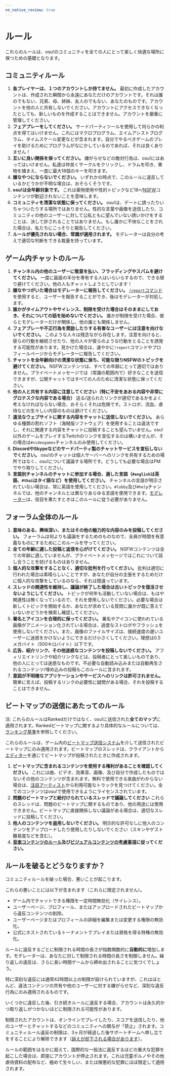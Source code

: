 ```yaml
---
no_native_review: true
---
```


# ルール

これらのルールは、osu!のコミュニティを全ての人にとって楽しく快適な場所に保つための基礎となります。

## コミュニティルール

1. **各プレイヤーは、１つのアカウントしか持てません。** 最初に作成したアカウントは、作成された瞬間から永遠にあなただけのアカウントです。それは誰のでもない、兄弟、母、姉妹、友人のでもない、あなたのものです。アカウントを他の人と共有しないでください。アカウントにアクセスできなくなったとしても、新しいものを作成することはできません。アカウントを厳重に管理してください。
2. **フェアプレーをしてください。** サードパーティツールを使用して何らかの利点を得てはいけません。これにはマクロプログラム、エイムアシストプログラム、タイムスケール変更などが含まれます。自分でやるべきゲームのプレイを助けるためにプログラムがなにかしているのであれば、それは良くありません！
3. **互いに良い関係を保ってください。** 嫌がらせなどの敵対行為は、osu!にはあってはいけません。私達は仲良くサークルをクリックし、ドラムを叩き、果物を捕まえ、一度に最大18個のキーを叩きます。
4. **嫌なやつにならないでください。** いずれかの時点で、このルールに違反しているかどうかが不明な場合は、おそらくそうです。
5. **osu!は全年齢対象です。** これは薬物使用や性的トピックなど18+/[NSFW](https://ja.wikipedia.org/wiki/NSFW)コンテンツが歓迎されないことを意味します。
6. **コミュニティを清潔な状態に保ってください。** osu!は、デートに誘ったりいちゃついたりする場所ではありません。性的な言葉や画像を送信したり、コミュニティの他のユーザーに対して公私ともに望んでいない誘いかけをすることは、決して許されることではありません。もし誰かに不快なことをされた場合は、私たちにこっそりと報告してください。
7. **ルールが優先されない場合、常識が適用されます。** モデレーターは自分の考えで適切な判断をできる裁量を持っています。

## ゲーム内チャットのルール

1. **チャンネル内の他のユーザーに敬意を払い、フラッディングやスパムを避けてください。** 一度に画面の半分を専有する人はいらいらするので、できる限り避けてください。他の人もチャットしようとしています！
2. **嫌なやつがいた場合はモデレーターに報告してください。** [`!report`コマンド](/wiki/Reporting_bad_behaviour)を使用すると、ユーザーを報告することができ、後はモデレーターが対処します。
3. **誰かがタイムアウトやサイレンス、制限を受けた場合はそのままにしておき、それについての話を始めないでください。** 誰かが制限を受けた場合、彼らとモデレーターだけが関係し、他の誰とも関係しません。
4. **フェアプレーや不正行為を奨励したりする有害なユーザーには注意を向けないでください。** このような人々は残念ながら存在します。注意を向けると、彼らの行動を継続させたり、他の人々が彼らのような行動をとることを誘発する可能性があります。見かけた場合は、速やかに`!report`コマンドやプロフィールページからモデレーターに報告してください。
5. **チャットを全年齢向けの清潔な状態に保ち、可能な限りNSFWのトピックを避けてください。** NSFWコンテンツは、すべての年齢にとって適切ではありません。プライベートメッセージでは（常識の範囲内で）好きなことを送信できますが、公開チャットではすべての人のために清潔な状態に保ってください。
6. **他の人と共有する内容に注意してください（特に不安をあおる内容や非常にグロテスクな内容である場合）** 送る/送られたリンクが適切であるかをよく考えなければならない場合、おそらくそれは危険です。ストロボ、流血、虐待などの生々しい内容のものは避けてください。
7. **違法なウェブサイトに関する内容をチャットに送信しないでください。** あらゆる種類の割れソフト（海賊版ソフトウェア）を使用することは違法ですし、それに関連する内容をチャットに投稿することも望んでいません。osu!以外のゲームをプレイするTwitchのリンクを宣伝するのは構いませんが、その場合は`#videogames`チャンネルのみ使用してください。
8. **DiscordやSkypeなどのサードパーティ製のチャットサービスを宣伝しないでください。** osu!のチャットは個人サーバーへのリンクを共有するための場所ではなく、osu!について議論する場所です。どうしても必要な場合はPMでやり取りしてください。
9. **言語別チャンネルのチャットに参加する場合、適した言語（`#english`は英語、`#thai`はタイ語など）を使用してください。** チャンネルの言語が明示されていない場合は、常に英語を使用してください。`#lobby`及び`#help`チャンネルでは、他のチャンネルとは異なりあらゆる言語を使用できます。[モデレーター](/wiki/People/The_Team/Global_Moderation_Team)は、役目を果たすときはこのルールに従う必要がありません。

## フォーラム全体のルール

1. **意味のある、興味深い、またはその他の魅力的な内容のみを投稿してください。** フォーラムは何よりも議論をするためのものなので、全員が時間を有意義なものにするためにこのルールを守ってください。
2. **全ての年齢に適した投稿と返信を心がけてください。** NSFWコンテンツは全ての年齢に適していませんが、プライベートメッセージではこれについて話し合うことを妨げるものはありません。
3. **個人的な攻撃をすることなく、適切な批判を行ってください。** 批判は適切に行われた場合は素晴らしいことですが、あなたが自分の主張をするためだけに個人的な攻撃をしているのなら、それは間違っています。
4. **スレッドの関連性を維持し、議論が終了した場合は古いトピックを復活させないようにしてください。** トピックが何年も活動していない場合は、もはや関連性は無くなっているので、それを使用しないでください。必要な場合は新しくトピックを開始するか、あなたが求めている質問に誰かが既に答えていないかどうかを検索し確認してください。
5. **署名とアイコンを合理的に保ってください。** 署名やアイコンに使われている画像がアニメーション化されている場合は、過度なストロボやフラッシュを使用しないでください。また、画像のファイルサイズは、接続速度の遅いユーザーに迷惑をかけないようにできるだけ小さくしてください。理想は0.5メガバイト（500キロバイト）以下です。
6. **広告、紹介リンク、その他迷惑なコンテンツを投稿しないでください。** アフィリエイトリンクや紹介リンクなどは、投稿者にとって楽しいものであり、他の人にとっては迷惑なものです。不必要な自動読み込みまたは自動再生されるコンテンツ/埋め込みの投稿もこのルールに含まれます。
7. **意図が不明確なアプリケーションやサービスへのリンクは許可されません。** 簡単に言えば、投稿するリンクの必要性に疑問がある場合、それを投稿することはできません。

## ビートマップの送信にあたってのルール

注: これらのルールはRankedだけではなく、osu!に送信された**全てのマップ**に適用されます。Rankedビートマップに関するより具体的なルールについては、[ランキング基準](/wiki/Ranking_Criteria)を参照してください。

これらのルールは、ゲーム内の[ビートマップ送信システム](/wiki/Submission)を介して送信されたビートマップにのみ適用されます。ビートマップのスレッドは、クライアントから[エディター](/wiki/Client/Beatmap_editor)を通じてビートマップが投稿されたときに作成されます。

1. **ビートマップに含まれるコンテンツを使用する権利があることを確認してください。** これには曲、ビデオ、効果音、画像、及び自分で作成したものではないその他のコンテンツが含まれます。無料で使用できる楽曲がわからない場合は、[注目アーティスト](https://osu.ppy.sh/beatmaps/artists)から利用可能なトラックを見つけてください。全てのコンテンツはosu!で使用できるようにライセンスされています。
2. **問題のビートマップと紐付けられているスレッドで議論してください** これらのスレッドは、問題のビートマップに関するものであり、他の用途には使用できません。ビートマップに直接関係しない議論がある場合は、適切なスレッドに投稿してください。
3. **他人のコンテンツを盗用しないでください。** 明示的な許可なしに他人のコンテンツをアップロードしたり使用したりしないでください（スキンやゲスト難易度などを含む）。
4. **[音楽コンテンツのルール](Song_Content_Rules)及び[ビジュアルコンテンツの考慮事項](Visual_Content_Considerations)に従ってください。**

## ルールを破るとどうなりますか？

コミュニティルールを破った場合、悪いことが起こります。

これらの悪いことには以下が含まれます（これらに限定されません）。

- ゲーム内でチャットできる権限を一定時間無効化（サイレンス）。
- ユーザーページ、プロフィール、またはアップロードされたビートマップから違反コンテンツの削除。
- ユーザーページまたはプロフィールの詳細を編集または変更する権限の無効化。
- 公式にホストされているトーナメントでプレイまたは資格を得る特権の無効化。

ルールに違反するごとに制限される時間の長さが指数関数的に**自動的に**増加します。モデレーターは、あなたに対して制限される時間の長さを制御しません。繰り返しの違反は、さらに長い時間ゲームから締め出されることに気づくでしょう。

特に深刻な違反には通常42時間以上の制限が設けられていますが、これはほとんど、違法コンテンツの共有や他のユーザーに対する嫌がらせなど、深刻な違反行為にのみ適用されるものです。

いくつかに違反した後、引き続きルールに違反する場合、アカウントは永久的かつ取り返しがつかないほどに制限される可能性があります。

制限されたアカウントは、オンラインでプレイしたり、スコアを送信したり、他のユーザーとチャットするなどのコミュニティへの関与が「禁止」されます。コミュニティルール違反の制限は、3ヶ月が経過した後サポートチームへ申し立てをすることにより解除できます（[訴えが却下される場合があります](/wiki/Help_centre/Account_restrictions#common-restriction-reasons-and-cooldowns-reasons)）。

ルールの範囲をはるかに超えて、国際的な一般法に違反するほどの重大な犯罪を起こした場合は、即座にアカウントが停止されます。これは児童ポルノやその他虐待資料の配布など、極めて生々しい、または険悪的な犯罪にほぼ限定して適用されます。
